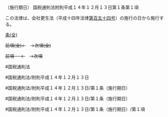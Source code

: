 （施行期日）
国税通則法附則平成１４年１２月１３日第１条第１項

この法律は、会社更生法（平成十四年法律[第百五十四号](国税通則法＿＿＿＿附則平成１４年１２月１３日第１条第１項第１５４号)）の施行の日から施行する。

[条(全)](国税通則法＿＿＿＿附則平成１４年１２月１３日第１条_.md)

~~前項(全)←~~　~~→次項(全)~~

~~前項 　 ←~~　~~→次項~~



#国税通則法

#国税通則法/附則平成１４年１２月１３日

#国税通則法/附則平成１４年１２月１３日/第１条（施行期日）

#国税通則法/附則平成１４年１２月１３日/第１条（施行期日）

#国税通則法/附則平成１４年１２月１３日/第１条（施行期日）/第１項

